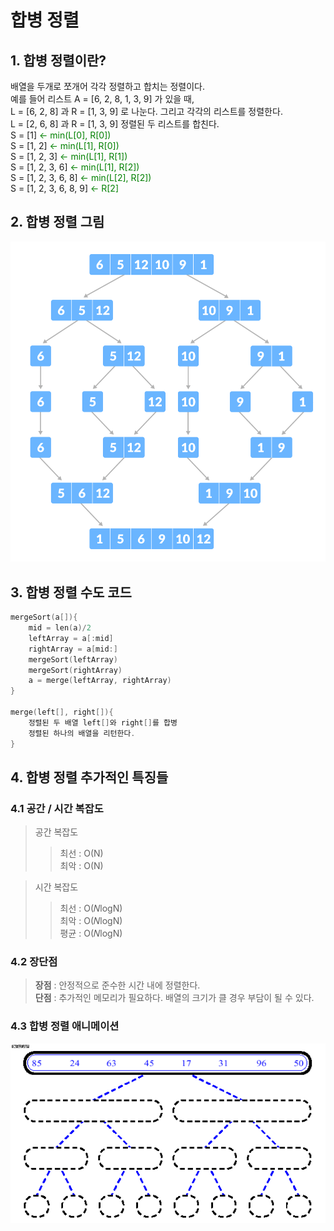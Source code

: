 합병 정렬 
====


## 1. 합병 정렬이란?
배열을 두개로 쪼개어 각각 정렬하고 합치는 정렬이다. \
예를 들어 리스트 A = [6, 2, 8, 1, 3, 9] 가 있을 때, \
L = [6, 2, 8] 과 R = [1, 3, 9] 로 나눈다. 그리고 각각의 리스트를 정렬한다. \
L = [2, 6, 8] 과 R = [1, 3, 9] 정렬된 두 리스트를 합친다. \
S = [1]  <span style='color:green'>← min(L[0], R[0])</span> \
S = [1, 2] <span style='color:green'> ← min(L[1], R[0])</span> \
S = [1, 2, 3] <span style='color:green'> ← min(L[1], R[1])</span> \
S = [1, 2, 3, 6] <span style='color:green'> ← min(L[1], R[2])</span> \
S = [1, 2, 3, 6, 8] <span style='color:green'> ← min(L[2], R[2])</span> \
S = [1, 2, 3, 6, 8, 9] <span style='color:green'> ← R[2]</span>




## 2. 합병 정렬 그림
![Alt text](/imgs/mergesort.png)


## 3. 합병 정렬 수도 코드
```c++
mergeSort(a[]){
    mid = len(a)/2
    leftArray = a[:mid]
    rightArray = a[mid:]
    mergeSort(leftArray)
    mergeSort(rightArray)
    a = merge(leftArray, rightArray)
}

merge(left[], right[]){
    정렬된 두 배열 left[]와 right[]를 합병
    정렬된 하나의 배열을 리턴한다.
}
```
## 4. 합병 정렬 추가적인 특징들
### 4.1 공간 / 시간 복잡도
>공간 복잡도
> > 최선 : O(N) \
최악 : O(N)

>시간 복잡도
> >  최선 : O(𝑁logN) \
최악 : O(𝑁logN) \
평균 : O(𝑁logN)

### 4.2 장단점
> **장점** : 안정적으로 준수한 시간 내에 정렬한다. \
**단점** : 추가적인 메모리가 필요하다. 배열의 크기가 클 경우 부담이 될 수 있다.

### 4.3 합병 정렬 애니메이션
![합병 정렬](/imgs/mergesort_move.gif)